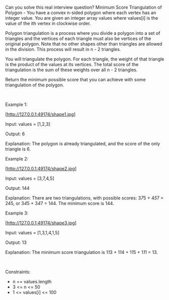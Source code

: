 Can you solve this real interview question? Minimum Score Triangulation of Polygon - You have a convex n-sided polygon where each vertex has an integer value. You are given an integer array values where values[i] is the value of the ith vertex in clockwise order.

Polygon triangulation is a process where you divide a polygon into a set of triangles and the vertices of each triangle must also be vertices of the original polygon. Note that no other shapes other than triangles are allowed in the division. This process will result in n - 2 triangles.

You will triangulate the polygon. For each triangle, the weight of that triangle is the product of the values at its vertices. The total score of the triangulation is the sum of these weights over all n - 2 triangles.

Return the minimum possible score that you can achieve with some triangulation of the polygon.

 

Example 1:

[http://127.0.0.1:49174/shape1.jpg]

Input: values = [1,2,3]

Output: 6

Explanation: The polygon is already triangulated, and the score of the only triangle is 6.

Example 2:

[http://127.0.0.1:49174/shape2.jpg]

Input: values = [3,7,4,5]

Output: 144

Explanation: There are two triangulations, with possible scores: 3*7*5 + 4*5*7 = 245, or 3*4*5 + 3*4*7 = 144.
The minimum score is 144.

Example 3:

[http://127.0.0.1:49174/shape3.jpg]

Input: values = [1,3,1,4,1,5]

Output: 13

Explanation: The minimum score triangulation is 1*1*3 + 1*1*4 + 1*1*5 + 1*1*1 = 13.

 

Constraints:

 * n == values.length
 * 3 <= n <= 50
 * 1 <= values[i] <= 100